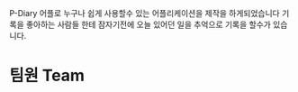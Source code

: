 P-Diary 어플로 누구나 쉽게 사용할수 있는 어플리케이션을 제작을 하게되었습니다 
기록을 좋아하는 사람들 한테 잠자기전에 오늘 있어던 일을 추억으로 기록을 할수가 있습니다.



<h1>팀원 Team</h1>
